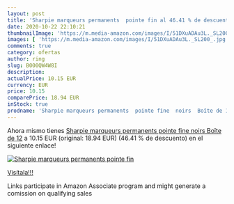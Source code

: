 ```yaml
---
layout: post
title: 'Sharpie marqueurs permanents  pointe fin al 46.41 % de descuento'
date: 2020-10-22 22:10:21
thumbnailImage: 'https://m.media-amazon.com/images/I/51DXuADAu3L._SL200_.jpg'
images: [ 'https://m.media-amazon.com/images/I/51DXuADAu3L._SL200_.jpg' ]
comments: true
category: ofertas
author: ring
slug: B000QW4W8I
description:
actualPrice: 10.15 EUR
currency: EUR
price: 10.15
comparePrice: 18.94 EUR
inStock: true
prodname: 'Sharpie marqueurs permanents  pointe fine  noirs  Boîte de 12'
---
```


Ahora mismo tienes [Sharpie marqueurs permanents  pointe fine  noirs  Boîte de 12](https://www.amazon.fr/dp/B000QW4W8I/?tag=tolees0d-21) a 10.15 EUR (original: 18.94 EUR) (46.41 %  de descuento) en el siguiente enlace!

[![Sharpie marqueurs permanents  pointe fin](https://m.media-amazon.com/images/I/51DXuADAu3L._SL200_.jpg)](https://www.amazon.fr/dp/B000QW4W8I/?tag=tolees0d-21)

[Visítala!!!](https://www.amazon.fr/dp/B000QW4W8I/?tag=tolees0d-21)

Links participate in Amazon Associate program and might generate a comission on qualifying sales
